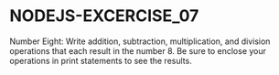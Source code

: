 # NODEJS-EXCERCISE_07
Number Eight: Write addition, subtraction, multiplication, and division operations that each  result in the number 8. Be sure to enclose your operations in print statements to see the results.
